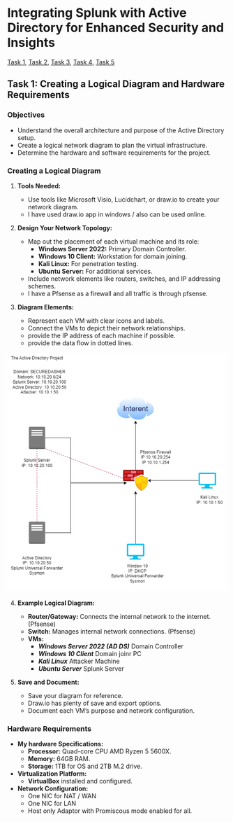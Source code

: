 # Integrating Splunk with Active Directory for Enhanced Security and Insights
[Task 1](https://github.com/rajeevlraman/SIEM/blob/main/assets/AD_Project_task1.md), [Task 2](https://github.com/rajeevlraman/SIEM/blob/main/assets/AD_project_task2.md), [Task 3](https://github.com/rajeevlraman/SIEM/blob/main/assets/AD_Project_task3.md), [Task 4](https://github.com/rajeevlraman/SIEM/blob/main/assets/AD_Project_task4.md), [Task 5](https://github.com/rajeevlraman/SIEM/blob/main/assets/AD_Project_task5.md)

## Task 1: Creating a Logical Diagram and Hardware Requirements


### Objectives
- Understand the overall architecture and purpose of the Active Directory setup.
- Create a logical network diagram to plan the virtual infrastructure.
- Determine the hardware and software requirements for the project.

### Creating a Logical Diagram
1. **Tools Needed:**
   - Use tools like Microsoft Visio, Lucidchart, or draw.io to create your network diagram.
   - I have used draw.io app in windows / also can be used online.

2. **Design Your Network Topology:**
   - Map out the placement of each virtual machine and its role:
     - **Windows Server 2022:** Primary Domain Controller.
     - **Windows 10 Client:** Workstation for domain joining.
     - **Kali Linux:** For penetration testing.
     - **Ubuntu Server:** For additional services.
   - Include network elements like routers, switches, and IP addressing schemes.
   - I have a Pfsense as a firewall and all traffic is through pfsense.

3. **Diagram Elements:**
   - Represent each VM with clear icons and labels.
   - Connect the VMs to depict their network relationships.
   - provide the IP address of each machine if possible.
   - provide the data flow in dotted lines.

![image](/assets/images/image1.png)

4. **Example Logical Diagram:**
   - **Router/Gateway:** Connects the internal network to the internet. (Pfsense)
   - **Switch:** Manages internal network connections. (Pfsense)
   - **VMs:**
     - ***Windows Server 2022 (AD DS)***  Domain Controller
     - ***Windows 10 Client***  Domain joinr PC
     - ***Kali Linux***  Attacker Machine
     - ***Ubuntu Server***  Splunk Server

5. **Save and Document:**
   - Save your diagram for reference.
   - Draw.io has plenty of save and export options.
   - Document each VM’s purpose and network configuration.

### Hardware Requirements
- **My hardware Specifications:**
  - **Processor:** Quad-core CPU AMD Ryzen 5 5600X.
  - **Memory:** 64GB RAM.
  - **Storage:** 1TB for OS and 2TB M.2 drive.
- **Virtualization Platform:**
  - **VirtualBox** installed and configured.
- **Network Configuration:**
  - One NIC for NAT / WAN
  - One NIC for LAN
  - Host only Adaptor with Promiscous mode enabled for all.

